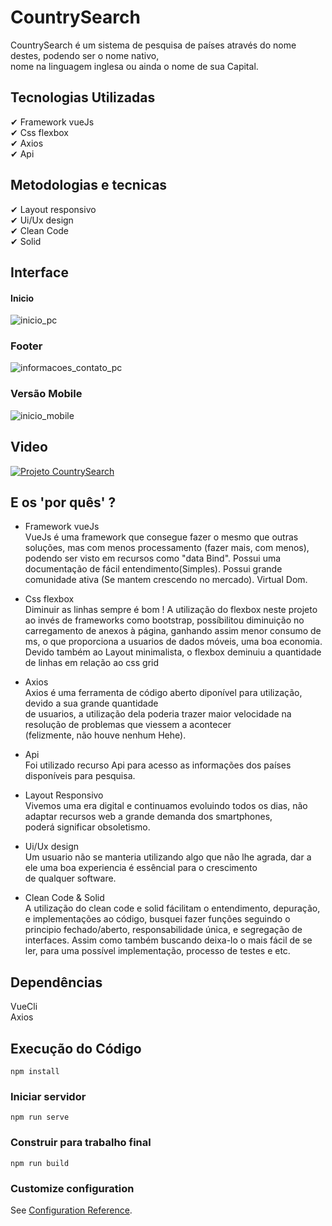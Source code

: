 # CountrySearch

CountrySearch é um sistema de pesquisa de países através do nome destes, podendo ser o nome nativo, <br>
nome na linguagem inglesa ou ainda o nome de sua Capital.


## Tecnologias Utilizadas
✔ Framework vueJs <br>
✔ Css flexbox<br>
✔ Axios<br>
✔ Api<br>


## Metodologias e tecnicas
✔ Layout responsivo<br>
✔ Ui/Ux design<br>
✔ Clean Code<br>
✔ Solid<br>


## Interface

#### Inicio
![inicio_pc](https://github.com/Romario-Francisco-Soares/countrySearch_apiRequest_gamific/blob/main/gitReadme/img/header.jpg)

### Footer
![informacoes_contato_pc](https://github.com/Romario-Francisco-Soares/countrySearch_apiRequest_gamific/blob/main/gitReadme/img/footer.jpg)

### Versão Mobile
![inicio_mobile](https://github.com/Romario-Francisco-Soares/countrySearch_apiRequest_gamific/blob/main/gitReadme/img_mobile/header_mobile.jpg)

## Video

[![Projeto CountrySearch](http://img.youtube.com/vi/-1hshKuu6fU/0.jpg)](http://www.youtube.com/watch?v=-1hshKuu6fU "Como inicializar meu projeto")



## E os 'por quês' ?

- Framework vueJs <br>
  VueJs é uma framework que consegue fazer o mesmo que outras soluções, mas com menos processamento (fazer mais, com menos),
  podendo ser visto em recursos como "data Bind".
  Possui uma documentação de fácil entendimento(Simples).
  Possui grande comunidade ativa (Se mantem crescendo no mercado).
  Virtual Dom.

- Css flexbox<br>
  Diminuir as linhas sempre é bom !
  A utilização do flexbox neste projeto ao invés de frameworks como bootstrap, possíbilitou diminuição no carregamento
  de anexos à página, ganhando assim menor consumo de ms, o que proporciona a usuarios de dados móveis, uma boa economia.
  Devido também ao Layout minimalista, o flexbox deminuiu a quantidade de linhas em relação ao css grid

- Axios<br>
  Axios é uma ferramenta de código aberto diponível para utilização, devido a sua grande quantidade <br>
  de usuarios, a utilização dela poderia trazer maior velocidade na resolução de problemas que viessem a acontecer<br>
  (felizmente, não houve nenhum Hehe).

- Api<br>
  Foi utilizado recurso Api para acesso as informações dos países disponíveis para pesquisa.

- Layout Responsivo<br>
  Vivemos uma era digital e continuamos evoluindo todos os dias, não adaptar recursos web a grande demanda dos smartphones,<br>
  poderá significar obsoletismo.

- Ui/Ux design<br>
  Um usuario não se manteria utilizando algo que não lhe agrada, dar a ele uma boa experiencia é essêncial para o crescimento <br>
  de qualquer software.

- Clean Code & Solid<br>
  A utilização do clean code e solid fácilitam o entendimento, depuração, e implementações ao código, busquei fazer funções seguindo o principio
  fechado/aberto, responsabilidade única, e segregação de interfaces.
  Assim como também buscando deixa-lo o mais fácil de se ler, para uma possível implementação, processo de testes e etc.

## Dependências

VueCli<br>
Axios<br>


## Execução do Código

```
npm install
```

### Iniciar servidor

```
npm run serve
```

### Construir para trabalho final

```
npm run build
```

### Customize configuration

See [Configuration Reference](https://cli.vuejs.org/config/).
